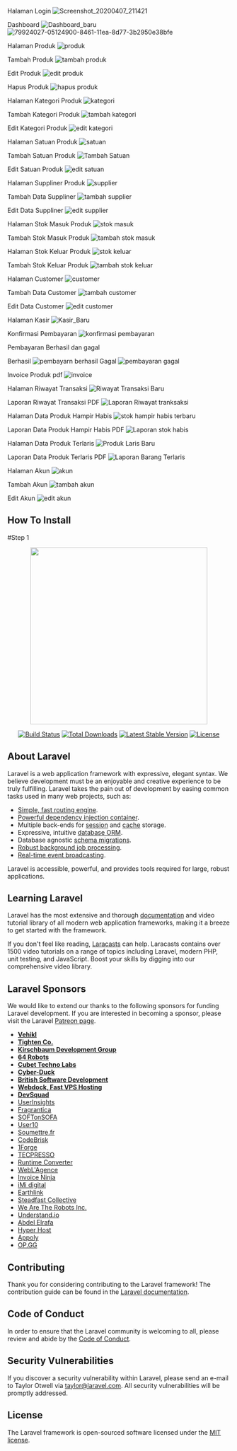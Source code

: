 Halaman Login
![Screenshot_20200407_211421](https://user-images.githubusercontent.com/53652867/137502952-09b4a320-5241-4708-b08d-496045f3d024.png)

Dashboard
![Dashboard_baru](https://user-images.githubusercontent.com/53652867/137503223-18320d59-41b4-4867-8491-ddf19f53cfc7.png)
![79924027-05124900-8461-11ea-8d77-3b2950e38bfe](https://user-images.githubusercontent.com/53652867/137503497-5c15caad-8bb8-4cbb-b031-dabcb07e3792.png)

Halaman Produk
![produk](https://user-images.githubusercontent.com/53652867/137503746-9dc0bdda-0141-4c81-ab9e-46ad47aab28a.png)

Tambah Produk
![tambah produk](https://user-images.githubusercontent.com/53652867/137503828-b25782d9-dc18-4666-b515-614c6fe77124.png)

Edit Produk
![edit produk](https://user-images.githubusercontent.com/53652867/137503922-3bbb797c-82ac-4eda-9510-97ae72dd6ddb.png)

Hapus Produk
![hapus produk](https://user-images.githubusercontent.com/53652867/137503983-3be77d25-6deb-40a6-8a46-4f69e287d7a9.png)

Halaman Kategori Produk
![kategori](https://user-images.githubusercontent.com/53652867/137504087-29267ba4-354c-4e7d-a5ef-0eadebbe6c51.png)

Tambah Kategori Produk
![tambah kategori](https://user-images.githubusercontent.com/53652867/137504205-f767c2be-921d-4095-96a9-95063626a673.png)

Edit Kategori Produk
![edit kategori](https://user-images.githubusercontent.com/53652867/137504262-8ad0c6d2-eaed-4cfc-81a7-78789660f305.png)

Halaman Satuan Produk
![satuan](https://user-images.githubusercontent.com/53652867/137504348-ecd1c4fe-e3b6-4cca-8cfb-3ab453bf6eba.png)

Tambah Satuan Produk
![Tambah Satuan](https://user-images.githubusercontent.com/53652867/137504459-da5d0d8a-0960-49f0-a855-93f3943a1b29.png)

Edit Satuan Produk
![edit satuan](https://user-images.githubusercontent.com/53652867/137504493-e95d03ee-a79c-4655-ae61-b29dd7d646f5.png)

Halaman Suppliner Produk
![supplier](https://user-images.githubusercontent.com/53652867/137504598-702f328e-e7a8-4605-87b1-c66f702894cf.png)

Tambah Data Suppliner
![tambah supplier](https://user-images.githubusercontent.com/53652867/137504658-362b6d67-6efb-46dd-bb91-5a8abbf025a6.png)

Edit Data Suppliner
![edit supplier](https://user-images.githubusercontent.com/53652867/137504695-ca365b37-1a2c-4b62-8f18-593741c549d1.png)

Halaman Stok Masuk Produk
![stok masuk](https://user-images.githubusercontent.com/53652867/137504790-d8201181-5ffd-42cd-bfb5-b04de212b8be.png)

Tambah Stok Masuk Produk
![tambah stok masuk](https://user-images.githubusercontent.com/53652867/137504862-1b80cead-c7c0-462a-bf96-2c0cef08ee49.png)

Halaman Stok Keluar Produk
![stok keluar](https://user-images.githubusercontent.com/53652867/137504990-06526573-06a9-4c66-98d2-0388988a2318.png)

Tambah Stok Keluar Produk
![tambah stok keluar](https://user-images.githubusercontent.com/53652867/137505101-fa711967-8dd2-496e-be2d-9e109ecb8230.png)

Halaman Customer
![customer](https://user-images.githubusercontent.com/53652867/137505309-8bed4b2f-7e6f-454c-b5b3-71c16dae8368.png)

Tambah Data Customer
![tambah customer](https://user-images.githubusercontent.com/53652867/137505377-478f456d-288a-4080-a617-a8b3cec32f43.png)

Edit Data Customer
![edit customer](https://user-images.githubusercontent.com/53652867/137505431-6bad213d-1496-4a1d-95a1-f0a0e12f9dc5.png)

Halaman Kasir
![Kasir_Baru](https://user-images.githubusercontent.com/53652867/137505552-caa2aed2-f8ee-47a5-a2c9-3f294e348c69.png)

Konfirmasi Pembayaran
![konfirmasi pembayaran](https://user-images.githubusercontent.com/53652867/137505618-6f3ea64f-a6fd-4042-b131-ed6ab2d3d541.png)

Pembayaran Berhasil dan gagal

Berhasil
![pembayarn berhasil](https://user-images.githubusercontent.com/53652867/137505811-62672a01-1170-403a-bff6-608cb75cb44c.png)
Gagal
![pembayaran gagal](https://user-images.githubusercontent.com/53652867/137505899-e5be3af2-48f0-4acc-ae50-7b4bdb20dfd8.png)

Invoice Produk pdf
![invoice](https://user-images.githubusercontent.com/53652867/137505747-0822661b-d62d-4b0e-b21b-259b649717f5.png)

Halaman Riwayat Transaksi
![Riwayat Transaksi Baru](https://user-images.githubusercontent.com/53652867/137505961-d97b2a56-50bf-4e6b-9151-fc25d6630631.png)

Laporan Riwayat Transaksi PDF
![Laporan Riwayat tranksaksi](https://user-images.githubusercontent.com/53652867/137506033-775d7788-17da-46a7-a850-f61346342c1b.png)

Halaman Data Produk Hampir Habis
![stok hampir habis terbaru](https://user-images.githubusercontent.com/53652867/137506633-90c62fda-c82d-4984-a903-8db4f34230f5.png)

Laporan Data Produk Hampir Habis PDF
![Laporan stok habis](https://user-images.githubusercontent.com/53652867/137506317-394f9970-9b3c-45e3-b000-14232f1f4700.png)

Halaman Data Produk Terlaris
![Produk Laris Baru](https://user-images.githubusercontent.com/53652867/137506900-43231c63-229c-4184-b332-1ec737278c58.png)

Laporan Data Produk Terlaris PDF
![Laporan Barang Terlaris](https://user-images.githubusercontent.com/53652867/137507005-adadd8e9-5af0-4b99-be1b-9ff7fa6d918e.png)

Halaman Akun
![akun](https://user-images.githubusercontent.com/53652867/137507097-e432805e-1ec5-4006-b0e4-23787381db03.png)

Tambah Akun
![tambah akun](https://user-images.githubusercontent.com/53652867/137507152-f88e0714-78ad-45c0-8691-b6635d7ab2b3.png)

Edit Akun
![edit akun](https://user-images.githubusercontent.com/53652867/137507208-7983c680-8446-40c8-994a-e524fbbf4c92.png)

## How To Install

#Step 1

<p align="center"><img src="https://res.cloudinary.com/dtfbvvkyp/image/upload/v1566331377/laravel-logolockup-cmyk-red.svg" width="400"></p>

<p align="center">
<a href="https://travis-ci.org/laravel/framework"><img src="https://travis-ci.org/laravel/framework.svg" alt="Build Status"></a>
<a href="https://packagist.org/packages/laravel/framework"><img src="https://poser.pugx.org/laravel/framework/d/total.svg" alt="Total Downloads"></a>
<a href="https://packagist.org/packages/laravel/framework"><img src="https://poser.pugx.org/laravel/framework/v/stable.svg" alt="Latest Stable Version"></a>
<a href="https://packagist.org/packages/laravel/framework"><img src="https://poser.pugx.org/laravel/framework/license.svg" alt="License"></a>
</p>

## About Laravel

Laravel is a web application framework with expressive, elegant syntax. We believe development must be an enjoyable and creative experience to be truly fulfilling. Laravel takes the pain out of development by easing common tasks used in many web projects, such as:

- [Simple, fast routing engine](https://laravel.com/docs/routing).
- [Powerful dependency injection container](https://laravel.com/docs/container).
- Multiple back-ends for [session](https://laravel.com/docs/session) and [cache](https://laravel.com/docs/cache) storage.
- Expressive, intuitive [database ORM](https://laravel.com/docs/eloquent).
- Database agnostic [schema migrations](https://laravel.com/docs/migrations).
- [Robust background job processing](https://laravel.com/docs/queues).
- [Real-time event broadcasting](https://laravel.com/docs/broadcasting).

Laravel is accessible, powerful, and provides tools required for large, robust applications.

## Learning Laravel

Laravel has the most extensive and thorough [documentation](https://laravel.com/docs) and video tutorial library of all modern web application frameworks, making it a breeze to get started with the framework.

If you don't feel like reading, [Laracasts](https://laracasts.com) can help. Laracasts contains over 1500 video tutorials on a range of topics including Laravel, modern PHP, unit testing, and JavaScript. Boost your skills by digging into our comprehensive video library.

## Laravel Sponsors

We would like to extend our thanks to the following sponsors for funding Laravel development. If you are interested in becoming a sponsor, please visit the Laravel [Patreon page](https://patreon.com/taylorotwell).

- **[Vehikl](https://vehikl.com/)**
- **[Tighten Co.](https://tighten.co)**
- **[Kirschbaum Development Group](https://kirschbaumdevelopment.com)**
- **[64 Robots](https://64robots.com)**
- **[Cubet Techno Labs](https://cubettech.com)**
- **[Cyber-Duck](https://cyber-duck.co.uk)**
- **[British Software Development](https://www.britishsoftware.co)**
- **[Webdock, Fast VPS Hosting](https://www.webdock.io/en)**
- **[DevSquad](https://devsquad.com)**
- [UserInsights](https://userinsights.com)
- [Fragrantica](https://www.fragrantica.com)
- [SOFTonSOFA](https://softonsofa.com/)
- [User10](https://user10.com)
- [Soumettre.fr](https://soumettre.fr/)
- [CodeBrisk](https://codebrisk.com)
- [1Forge](https://1forge.com)
- [TECPRESSO](https://tecpresso.co.jp/)
- [Runtime Converter](http://runtimeconverter.com/)
- [WebL'Agence](https://weblagence.com/)
- [Invoice Ninja](https://www.invoiceninja.com)
- [iMi digital](https://www.imi-digital.de/)
- [Earthlink](https://www.earthlink.ro/)
- [Steadfast Collective](https://steadfastcollective.com/)
- [We Are The Robots Inc.](https://watr.mx/)
- [Understand.io](https://www.understand.io/)
- [Abdel Elrafa](https://abdelelrafa.com)
- [Hyper Host](https://hyper.host)
- [Appoly](https://www.appoly.co.uk)
- [OP.GG](https://op.gg)

## Contributing

Thank you for considering contributing to the Laravel framework! The contribution guide can be found in the [Laravel documentation](https://laravel.com/docs/contributions).

## Code of Conduct

In order to ensure that the Laravel community is welcoming to all, please review and abide by the [Code of Conduct](https://laravel.com/docs/contributions#code-of-conduct).

## Security Vulnerabilities

If you discover a security vulnerability within Laravel, please send an e-mail to Taylor Otwell via [taylor@laravel.com](mailto:taylor@laravel.com). All security vulnerabilities will be promptly addressed.

## License

The Laravel framework is open-sourced software licensed under the [MIT license](https://opensource.org/licenses/MIT).
